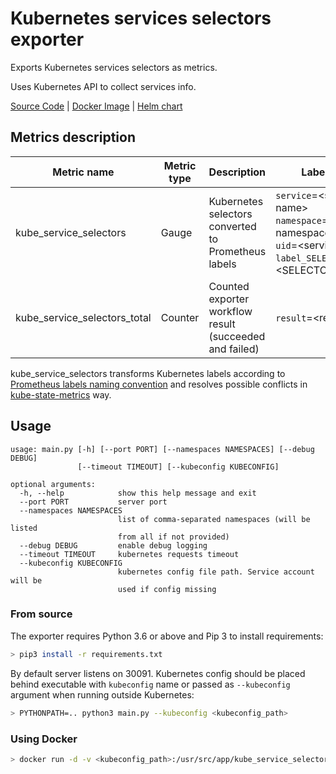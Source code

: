 Kubernetes services selectors exporter
====
Exports Kubernetes services selectors as metrics.

Uses Kubernetes API to collect services info.

[Source Code](https://github.com/hystax/kube-service-selectors) | [Docker Image](https://hub.docker.com/r/hystax/kube-service-selectors) | [Helm chart](https://github.com/hystax/helm-charts/tree/main/charts/kube-service-selectors)

## Metrics description
| Metric name| Metric type | Description | Labels/tags |
| ---------- | ----------- | ----------- | ----------- |
| kube_service_selectors | Gauge | Kubernetes selectors converted to Prometheus labels | `service`=&lt;service-name&gt; <br> `namespace`=&lt;service-namespace&gt; <br> `uid`=&lt;service-uid&gt; <br> `label_SELECTOR_LABEL`=&lt;SELECTOR_LABEL&gt; |
| kube_service_selectors_total | Counter | Counted exporter workflow result (succeeded and failed) | `result`=&lt;result&gt; |

kube_service_selectors transforms Kubernetes labels according to [Prometheus labels naming convention](https://prometheus.io/docs/concepts/data_model/#metric-names-and-labels) and resolves possible conflicts in [kube-state-metrics](https://github.com/kubernetes/kube-state-metrics/blob/master/README.md#conflict-resolution-in-label-names) way.

## Usage
```
usage: main.py [-h] [--port PORT] [--namespaces NAMESPACES] [--debug DEBUG]
               [--timeout TIMEOUT] [--kubeconfig KUBECONFIG]

optional arguments:
  -h, --help            show this help message and exit
  --port PORT           server port
  --namespaces NAMESPACES
                        list of comma-separated namespaces (will be listed
                        from all if not provided)
  --debug DEBUG         enable debug logging
  --timeout TIMEOUT     kubernetes requests timeout
  --kubeconfig KUBECONFIG
                        kubernetes config file path. Service account will be
                        used if config missing
```

### From source
The exporter requires Python 3.6 or above and Pip 3 to install requirements:
```bash
> pip3 install -r requirements.txt
```
By default server listens on 30091. Kubernetes config should be placed behind executable with `kubeconfig` name or passed as `--kubeconfig` argument when running outside Kubernetes:
```bash
> PYTHONPATH=.. python3 main.py --kubeconfig <kubeconfig_path>
```

### Using Docker
```bash
> docker run -d -v <kubeconfig_path>:/usr/src/app/kube_service_selectors/kubeconfig -p 30091:30091 --name kss_exporter  hystax/kube-service-selectors
```
